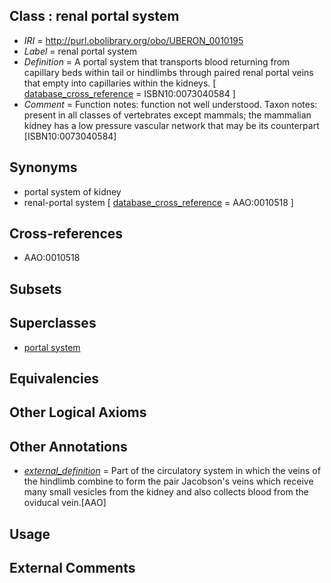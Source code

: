 
## Class : renal portal system

 * *IRI* = http://purl.obolibrary.org/obo/UBERON_0010195
 * *Label* = renal portal system
 * *Definition* = A portal system that transports blood returning from capillary beds within tail or hindlimbs through paired renal portal veins that empty into capillaries within the kidneys. [ [database_cross_reference](../../ef/oboInOwl#hasDbXref.md) = ISBN10:0073040584 ]
 * *Comment* = Function notes: function not well understood. Taxon notes: present in all classes of vertebrates except mammals; the mammalian kidney has a low pressure vascular network that may be its counterpart [ISBN10:0073040584]

## Synonyms

 * portal system of kidney
 * renal-portal system [ [database_cross_reference](../../ef/oboInOwl#hasDbXref.md) = AAO:0010518 ]

## Cross-references

 * AAO:0010518

## Subsets


## Superclasses

 * [portal system](../../UBERON/06/UBERON_0005806.md)

## Equivalencies


## Other Logical Axioms


## Other Annotations

 * *[external_definition](../../UBPROP/01/UBPROP_0000001.md)* = Part of the circulatory system in which the veins of the hindlimb combine to form the pair Jacobson's veins which receive many small vesicles from the kidney and also collects blood from the oviducal vein.[AAO]

## Usage


## External Comments

